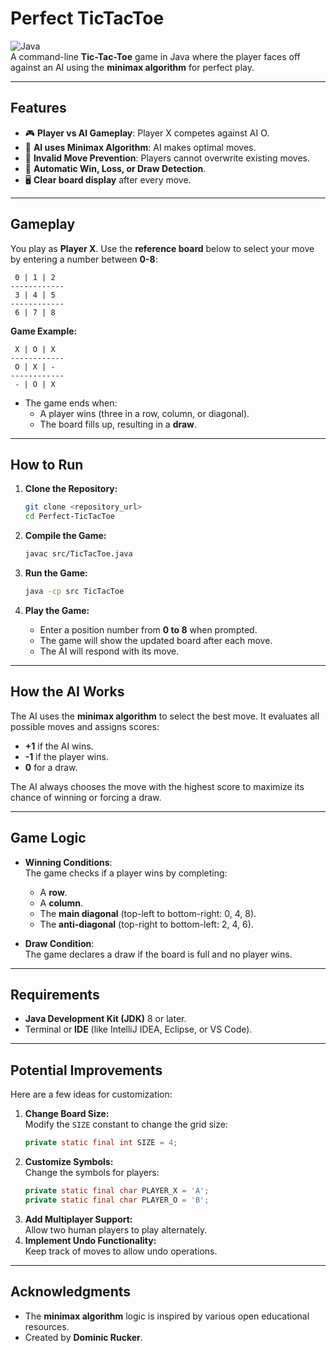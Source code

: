 
# **Perfect TicTacToe**

![Java](https://img.shields.io/badge/Java-11%2B-blue.svg)  
A command-line **Tic-Tac-Toe** game in Java where the player faces off against an AI using the **minimax algorithm** for perfect play.

---

## **Features**
- 🎮 **Player vs AI Gameplay**: Player X competes against AI O.
- 🧠 **AI uses Minimax Algorithm**: AI makes optimal moves.
- 🛑 **Invalid Move Prevention**: Players cannot overwrite existing moves.
- 🎯 **Automatic Win, Loss, or Draw Detection**.
- 🖥️ **Clear board display** after every move.

---

## **Gameplay**
You play as **Player X**. Use the **reference board** below to select your move by entering a number between **0-8**:

```
 0 | 1 | 2
------------
 3 | 4 | 5
------------
 6 | 7 | 8
```

**Game Example:**

```
 X | O | X
------------
 O | X | -
------------
 - | O | X
```

- The game ends when:
  - A player wins (three in a row, column, or diagonal).
  - The board fills up, resulting in a **draw**.

---

## **How to Run**

1. **Clone the Repository:**
   ```bash
   git clone <repository_url>
   cd Perfect-TicTacToe
   ```

2. **Compile the Game:**
   ```bash
   javac src/TicTacToe.java
   ```

3. **Run the Game:**
   ```bash
   java -cp src TicTacToe
   ```

4. **Play the Game:**
   - Enter a position number from **0 to 8** when prompted.
   - The game will show the updated board after each move.
   - The AI will respond with its move.

---

## **How the AI Works**

The AI uses the **minimax algorithm** to select the best move. It evaluates all possible moves and assigns scores:
- **+1** if the AI wins.
- **-1** if the player wins.
- **0** for a draw.

The AI always chooses the move with the highest score to maximize its chance of winning or forcing a draw.

---

## **Game Logic**

- **Winning Conditions**:  
  The game checks if a player wins by completing:
  - A **row**.
  - A **column**.
  - The **main diagonal** (top-left to bottom-right: 0, 4, 8).
  - The **anti-diagonal** (top-right to bottom-left: 2, 4, 6).

- **Draw Condition**:  
  The game declares a draw if the board is full and no player wins.

---

## **Requirements**

- **Java Development Kit (JDK)** 8 or later.
- Terminal or **IDE** (like IntelliJ IDEA, Eclipse, or VS Code).

---

## **Potential Improvements**

Here are a few ideas for customization:
1. **Change Board Size:**  
   Modify the `SIZE` constant to change the grid size:
   ```java
   private static final int SIZE = 4;
   ```
2. **Customize Symbols:**  
   Change the symbols for players:
   ```java
   private static final char PLAYER_X = 'A';
   private static final char PLAYER_O = 'B';
   ```
3. **Add Multiplayer Support:**  
   Allow two human players to play alternately.
4. **Implement Undo Functionality:**  
   Keep track of moves to allow undo operations.

---

## **Acknowledgments**

- The **minimax algorithm** logic is inspired by various open educational resources.
- Created by **Dominic Rucker**.
